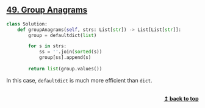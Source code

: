 ## [49. Group Anagrams](https://leetcode.com/problems/group-anagrams/)

```python
class Solution:
    def groupAnagrams(self, strs: List[str]) -> List[List[str]]:
        group = defaultdict(list)

        for s in strs:
            ss = ''.join(sorted(s))
            group[ss].append(s)
            
        return list(group.values())
```

In this case, `defaultdict` is much more efficient than `dict`.


<br/>
<div align="right">
    <b><a href="#top">↥ back to top</a></b>
</div>
<br/>
